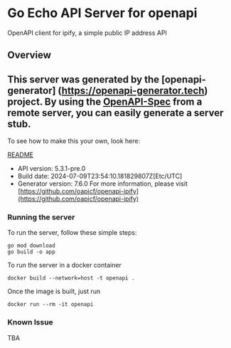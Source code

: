 # Go Echo API Server for openapi

OpenAPI client for ipify, a simple public IP address API

## Overview
This server was generated by the [openapi-generator]
(https://openapi-generator.tech) project.
By using the [OpenAPI-Spec](https://github.com/OAI/OpenAPI-Specification) from a remote server, you can easily generate a server stub.
-

To see how to make this your own, look here:

[README](https://openapi-generator.tech)

- API version: 5.3.1-pre.0
- Build date: 2024-07-09T23:54:10.181829807Z[Etc/UTC]
- Generator version: 7.6.0
For more information, please visit [https://github.com/oapicf/openapi-ipify](https://github.com/oapicf/openapi-ipify)

### Running the server

To run the server, follow these simple steps:

```
go mod download
go build -o app
```

To run the server in a docker container
```
docker build --network=host -t openapi .
```

Once the image is built, just run
```
docker run --rm -it openapi
```

### Known Issue

TBA